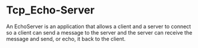 # Tcp_Echo-Server

An EchoServer is an application that allows a client and a server to connect so a client can send a message 
to the server and the server can receive the message and send, or echo, it back to the client.
